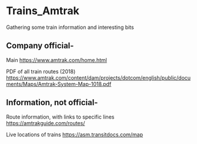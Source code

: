 # Trains_Amtrak
Gathering some train information and interesting bits


## Company official-

Main
https://www.amtrak.com/home.html

PDF of all train routes (2018)
https://www.amtrak.com/content/dam/projects/dotcom/english/public/documents/Maps/Amtrak-System-Map-1018.pdf

## Information, not official-

Route information, with links to specific lines
https://amtrakguide.com/routes/

Live locations of trains
https://asm.transitdocs.com/map


